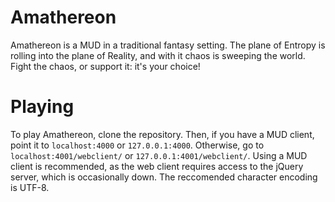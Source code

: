 # Amathereon

Amathereon is a MUD in a traditional fantasy setting. The plane of Entropy is rolling into the plane of Reality, and with it chaos is sweeping the world. Fight the chaos, or support it: it's your choice!

# Playing

To play Amathereon, clone the repository. Then, if you have a MUD client, point it to `localhost:4000` or `127.0.0.1:4000`. Otherwise, go to `localhost:4001/webclient/` or `127.0.0.1:4001/webclient/`. Using a MUD client is recommended, as the web client requires access to the jQuery server, which is occasionally down. The reccomended character encoding is UTF-8.
